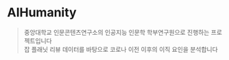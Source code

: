 # AIHumanity

> 중앙대학교 인문콘텐츠연구소의 인공지능 인문학 학부연구원으로 진행하는 프로젝트입니다
> <br>
> 잡 플래닛 리뷰 데이터를 바탕으로 코로나 이전 이후의 이직 요인을 분석합니다

